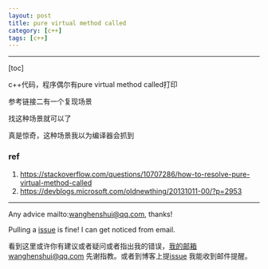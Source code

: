 ```yaml
---
layout: post
title: pure virtual method called
category: [c++]
tags: [c++]
---
```

  

---

[toc]

c++代码，程序偶尔有pure virtual method called打印

参考链接二有一个复现场景

找这种场景就可以了



真是惊奇，这种场景我以为编译器会抓到

### ref

1. https://stackoverflow.com/questions/10707286/how-to-resolve-pure-virtual-method-called
2. https://devblogs.microsoft.com/oldnewthing/20131011-00/?p=2953



---

Any advice mailto:wanghenshui@qq.com, thanks! 

Pulling a [issue](https://github.com/wanghenshui/wanghenshui.github.io/issues/new) is fine! I can get noticed from email.

看到这里或许你有建议或者疑问或者指出我的错误，我的邮箱wanghenshui@qq.com 先谢指教。或者到博客上提[issue](https://github.com/wanghenshui/wanghenshui.github.io/issues/new) 我能收到邮件提醒。
